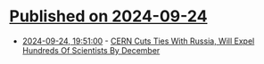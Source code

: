 # [Published on 2024-09-24](index.md)

* [2024-09-24, 19:51:00](https://soylentnews.org/article.pl?sid=24/09/23/1252240&from=rss) - [CERN Cuts Ties With Russia, Will Expel Hundreds Of Scientists By December](https://soylentnews.org/article.pl?sid=24/09/23/1252240&from=rss)
